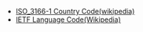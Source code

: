 - [ISO_3166-1 Country Code(wikipedia)](https://en.wikipedia.org/wiki/ISO_3166-1)
- [IETF Language Code(Wikipedia)](https://en.wikipedia.org/wiki/IETF_language_tag)

